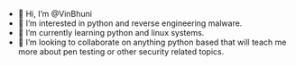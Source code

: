 - 👋 Hi, I’m @VinBhuni
- 👀 I’m interested in python and reverse engineering malware. 
- 🌱 I’m currently learning python and linux systems.
- 💞️ I’m looking to collaborate on anything python based that will teach me more about pen testing or other security related topics. 

<!---
VinBhuni/VinBhuni is a ✨ special ✨ repository because its `README.md` (this file) appears on your GitHub profile.
You can click the Preview link to take a look at your changes.
--->
